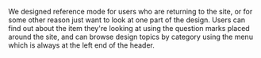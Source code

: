 
We designed reference mode for users who are returning to the site, or for some other reason just want to look at one part of the design. Users can find out about the item they're looking at using the question marks placed around the site, and can browse design topics by category using the menu which is always at the left end of the header.

